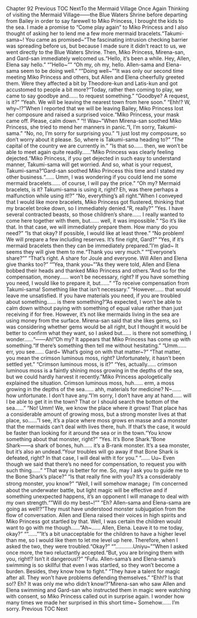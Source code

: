 Chapter 92 Previous TOC NextTo the Mermaid Village Once Again Thinking of visiting the Mermaid Village――the Blue Waters Shrine before departing from Bailey in order to say farewell to Miko Princess, I brought the kids to the sea. I made a promise to “Come play again” to Miko Princess and I also thought of asking her to lend me a few more mermaid bracelets.“Takumi-sama~! You came as promised~”The fascinating intrusion checking barrier was spreading before us, but because I made sure it didn’t react to us, we went directly to the Blue Waters Shrine. Then, Miko Princess, Mirena-san, and Gard-san immediately welcomed us.“Hello, it’s been a while. Hey, Allen, Elena say hello.” “”Hello~”” “Oh my, oh my, hello. Allen-sama and Elena-sama seem to be doing well.” “”Doing well~””It was only our second time meeting Miko Princess and others, but Allen and Elena cheerfully greeted them. Were they affected a bit by Theodore-kun and Latis-kun and got accustomed to people a bit more?“Today, rather then coming to play, we came to say goodbye and…… to request something.” “Goodbye? A request, is it?” “Yeah. We will be leaving the nearest town from here soon.” “Ehh!? W, why~!?”When I reported that we will be leaving Bailey, Miko Princess lost her composure and raised a surprised voice.“Miko Princess, your mask came off. Please, calm down.” “!! Wau~”When Mirena-san soothed Miko Princess, she tried to mend her manners in panic.“I, I’m sorry, Takumi-sama.” “No, no, I’m sorry for surprising you.” “I just lost my composure, so don’t worry about it please. So, where is Takumi-sama heading to?” “The capital of the country we are currently in.” “Is that so…… then, we won’t be able to meet again quite readily……”Miko Princess was clearly feeling dejected.“Miko Princess, if you get dejected in such easy to understand manner, Takumi-sama will get worried. And so, what is your request, Takumi-sama?”Gard-san soothed Miko Princess this time and I stated my other business.“…… Umm, I was wondering if you could lend me some mermaid bracelets…… of course, I will pay the price.” “Oh my? Mermaid bracelets, is it? Takumi-sama is using it, right? Eh, was there perhaps a malfunction while using it!?” “No, everything’s all right.”When I conveyed that I would like more bracelets, Miko Princess got flustered, thinking that my bracelet broke down, so I immediately denied.“R, really?” “Yes. I have several contracted beasts, so those children’s share…… I really wanted to come here together with them, but…… well, it was impossible.” “So it’s like that. In that case, we will immediately prepare them. How many do you need?” “Is that okay? If possible, I would like at least three.” “No problem! We will prepare a few including reserves. It’s fine right, Gard?” “Yes, if it’s mermaid bracelets then they can be immediately prepared.”I’m glad~ It seems they will give them to me.“Thank you very much.” “”Everyone’s share?”” “That’s right. A share for Joule and everyone. Will Allen and Elena give thanks too?” “”Yea, thank you~””As they were told, Allen and Elena bobbed their heads and thanked Miko Princess and others.“And so for the compensation, money…… won’t be necessary, right? If you have something you need, I would like to prepare it, but……” “To receive compensation from Takumi-sama! Something like that isn’t necessary.” “However…… that would leave me unsatisfied. If you have materials you need, if you are troubled about something…… is there something?”As expected, I won’t be able to calm down without paying with something of equal value rather than just receiving if for free. However, it’s not like mermaids living in the sea are using money from the surface. Mirena-san said that she likes gems, so I was considering whether gems would be all right, but I thought it would be better to confirm what they want, so I asked but…… is there not something, I wonder……“――Ah!”Oh my? It appears that Miko Princess has come up with something.“If there’s something then tell me without hesitating.” “Umm…… err, you see…… Gard~ What’s going on with that matter~?” “That matter, you mean the crimson luminous moss, right? Unfortunately, it hasn’t been settled yet.” “Crimson luminous moss, is it?” “Yes, actually…… crimson luminous moss is a faintly shining moss growing in the depths of the sea, but we could hardly harvest it recently.”Miko Princess apologetically explained the situation. Crimson luminous moss, huh…… erm, a moss growing in the depths of the sea…… ahh, materials for medicine? N~…… how unfortunate. I don’t have any.“I’m sorry, I don’t have any at hand…… will I be able to get it in the town? That or I should search the bottom of the sea……” “No! Umm! We, we know the place where it grows! That place has a considerable amount of growing moss, but a strong monster lives at that place, so……”I see, it’s a place where moss grows en masse and a monster that the mermaids can’t deal with lives there, huh. If that’s the case, it would be faster than looking for it around the sea or in the town.“You know something about that monster, right?” “Yes. It’s Bone Shark.”Bone Shark――a shark of bones, huh…… it’s a B-rank monster. It’s a sea monster, but it’s also an undead.“Your troubles will go away if that Bone Shark is defeated, right? In that case, I will deal with it for you.” “…… Uu~ Even though we said that there’s no need for compensation, to request you with such thing……” “That way is better for me. So, may I ask you to guide me to the Bone Shark’s place?” “Is that really fine with you? It’s a considerably strong monster, you know?” “Well, I will somehow manage」I’m concerned about the underwater battle, but light magic will be effective and if something unexpected happens, it’s an opponent I will manage to deal with my own strength.“”Will do my best~!”” “Eh? Allen-sama and Elena-sama are going as well!?”They must have understood monster subjugation from the flow of conversation. Allen and Elena raised their voices in high spirits and Miko Princess got startled by that. Well, I was certain the children would want to go with me though……“Ah~…… Allen, Elena. Leave it to me today, okay?” “”……””It’s a bit unacceptable for the children to have a higher level than me, so I would like them to let me level up here. Therefore, when I asked the two, they were troubled.“Okay?” “”…………Uniyu~””When I asked once more, the two reluctantly accepted.“But, you are bringing them with you, right!? Isn’t it dangerous!?” “Fufu. Allen-sama’s and Elena-sama’s swimming is so skillful that even I was startled, so they won’t become a burden. Besides, they know how to fight.” “They have a talent for magic after all. They won’t have problems defending themselves.” “Ehh!? Is that so!? Eh? It was only me who didn’t know!?”Mirena-san who saw Allen and Elena swimming and Gard-san who instructed them in magic were watching with consent, so Miko Princess called out in surprise again. I wonder how many times we made her surprised in this short time~ Somehow…… I’m sorry. Previous TOC Next